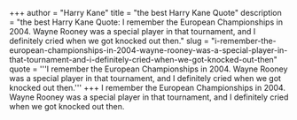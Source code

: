 +++
author = "Harry Kane"
title = "the best Harry Kane Quote"
description = "the best Harry Kane Quote: I remember the European Championships in 2004. Wayne Rooney was a special player in that tournament, and I definitely cried when we got knocked out then."
slug = "i-remember-the-european-championships-in-2004-wayne-rooney-was-a-special-player-in-that-tournament-and-i-definitely-cried-when-we-got-knocked-out-then"
quote = '''I remember the European Championships in 2004. Wayne Rooney was a special player in that tournament, and I definitely cried when we got knocked out then.'''
+++
I remember the European Championships in 2004. Wayne Rooney was a special player in that tournament, and I definitely cried when we got knocked out then.
